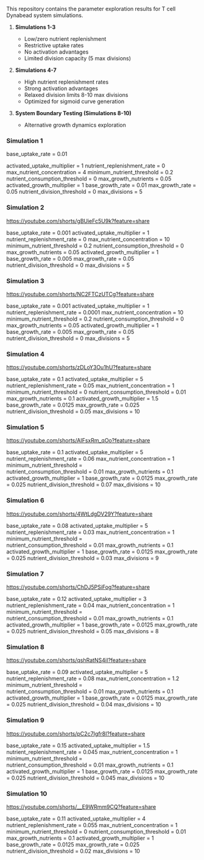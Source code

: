 This repository contains the parameter exploration results for T cell Dynabead system simulations. 
1. **Simulations 1-3**
   - Low/zero nutrient replenishment
   - Restrictive uptake rates
   - No activation advantages
   - Limited division capacity (5 max divisions)

2. **Simulations 4-7**
   - High nutrient replenishment rates
   - Strong activation advantages
   - Relaxed division limits 8-10 max divisions
   - Optimized for sigmoid curve generation

3. **System Boundary Testing (Simulations 8-10)**
   - Alternative growth dynamics exploration
  

### Simulation 1
base_uptake_rate	=	0.01

activated_uptake_multiplier 	=	1
nutrient_replenishment_rate 	=	0
max_nutrient_concentration 	=	4
minimum_nutrient_threshold	=	0.2
nutrient_consumption_threshold 	=	0
max_growth_nutrients 	=	0.05
activated_growth_multiplier	=	1
base_growth_rate 	=	0.01
max_growth_rate 	=	0.05
nutrient_division_threshold 	=	0
max_divisions 	=	5


### Simulation 2
https://youtube.com/shorts/gBUieFc5U9k?feature=share

base_uptake_rate	=	0.001
activated_uptake_multiplier 	=	1
nutrient_replenishment_rate 	=	0
max_nutrient_concentration 	=	10
minimum_nutrient_threshold	=	0.2
nutrient_consumption_threshold 	=	0
max_growth_nutrients 	=	0.05
activated_growth_multiplier	=	1
base_growth_rate 	=	0.005
max_growth_rate 	=	0.05
nutrient_division_threshold 	=	0
max_divisions 	=	5


### Simulation 3
https://youtube.com/shorts/NC2FTCzUTCg?feature=share

base_uptake_rate	=	0.001
activated_uptake_multiplier 	=	1
nutrient_replenishment_rate 	=	0.0001
max_nutrient_concentration 	=	10
minimum_nutrient_threshold	=	0.2
nutrient_consumption_threshold 	=	0
max_growth_nutrients 	=	0.05
activated_growth_multiplier	=	1
base_growth_rate 	=	0.005
max_growth_rate 	=	0.05
nutrient_division_threshold 	=	0
max_divisions 	=	5


### Simulation 4
https://youtube.com/shorts/zDLoY3Ou1hU?feature=share

base_uptake_rate	=	0.1
activated_uptake_multiplier 	=	5
nutrient_replenishment_rate 	=	0.05
max_nutrient_concentration 	=	1
minimum_nutrient_threshold	=	0
nutrient_consumption_threshold 	=	0.01
max_growth_nutrients 	=	0.1
activated_growth_multiplier	=	1.5
base_growth_rate 	=	0.0125
max_growth_rate 	=	0.025
nutrient_division_threshold 	=	0.05
max_divisions 	=	10


### Simulation 5
https://youtube.com/shorts/AIFsxRm_qOo?feature=share

base_uptake_rate	=	0.1
activated_uptake_multiplier 	=	5
nutrient_replenishment_rate 	=	0.06
max_nutrient_concentration 	=	1
minimum_nutrient_threshold	=	
nutrient_consumption_threshold 	=	0.01
max_growth_nutrients 	=	0.1
activated_growth_multiplier	=	1
base_growth_rate 	=	0.0125
max_growth_rate 	=	0.025
nutrient_division_threshold 	=	0.07
max_divisions 	=	10


### Simulation 6
https://youtube.com/shorts/4WtLdgDV29Y?feature=share

base_uptake_rate	=	0.08
activated_uptake_multiplier 	=	5
nutrient_replenishment_rate 	=	0.03
max_nutrient_concentration 	=	1
minimum_nutrient_threshold	=	
nutrient_consumption_threshold 	=	0.01
max_growth_nutrients 	=	0.1
activated_growth_multiplier	=	1
base_growth_rate 	=	0.0125
max_growth_rate 	=	0.025
nutrient_division_threshold 	=	0.03
max_divisions 	=	9


### Simulation 7
https://youtube.com/shorts/ChDJ5PSiFog?feature=share

base_uptake_rate	=	0.12
activated_uptake_multiplier 	=	3
nutrient_replenishment_rate 	=	0.04
max_nutrient_concentration 	=	1
minimum_nutrient_threshold	=	
nutrient_consumption_threshold 	=	0.01
max_growth_nutrients 	=	0.1
activated_growth_multiplier	=	1
base_growth_rate 	=	0.0125
max_growth_rate 	=	0.025
nutrient_division_threshold 	=	0.05
max_divisions 	=	8


### Simulation 8
https://youtube.com/shorts/qshRatNS4iI?feature=share

base_uptake_rate	=	0.09
activated_uptake_multiplier 	=	5
nutrient_replenishment_rate 	=	0.08
max_nutrient_concentration 	=	1.2
minimum_nutrient_threshold	=	
nutrient_consumption_threshold 	=	0.01
max_growth_nutrients 	=	0.1
activated_growth_multiplier	=	1
base_growth_rate 	=	0.0125
max_growth_rate 	=	0.025
nutrient_division_threshold 	=	0.04
max_divisions 	=	10


### Simulation 9
https://youtube.com/shorts/pC2c7Igfr8I?feature=share

base_uptake_rate	=	0.15
activated_uptake_multiplier 	=	1.5
nutrient_replenishment_rate 	=	0.045
max_nutrient_concentration 	=	1
minimum_nutrient_threshold	=	
nutrient_consumption_threshold 	=	0.01
max_growth_nutrients 	=	0.1
activated_growth_multiplier	=	1
base_growth_rate 	=	0.0125
max_growth_rate 	=	0.025
nutrient_division_threshold 	=	0.045
max_divisions 	=	10


### Simulation 10 
https://youtube.com/shorts/__E9WRmm9CQ?feature=share

base_uptake_rate	=	0.11
activated_uptake_multiplier 	=	4
nutrient_replenishment_rate 	=	0.055
max_nutrient_concentration 	=	1
minimum_nutrient_threshold	=	0
nutrient_consumption_threshold 	=	0.01
max_growth_nutrients 	=	0.1
activated_growth_multiplier	=	1
base_growth_rate 	=	0.0125
max_growth_rate 	=	0.025
nutrient_division_threshold 	=	0.02
max_divisions 	=	10




